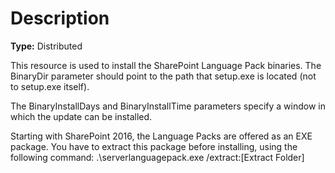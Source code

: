 # Description

**Type:** Distributed

This resource is used to install the SharePoint Language Pack binaries. The
BinaryDir parameter should point to the path that setup.exe is located (not to
setup.exe itself).

The BinaryInstallDays and BinaryInstallTime parameters specify a window in which
the update can be installed.

Starting with SharePoint 2016, the Language Packs are offered as an EXE package. You have
to extract this package before installing, using the following command:
.\serverlanguagepack.exe /extract:[Extract Folder]
